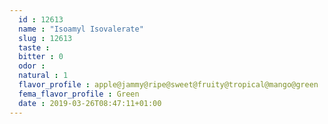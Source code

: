 ```yaml
---
  id : 12613
  name : "Isoamyl Isovalerate"
  slug : 12613
  taste : 
  bitter : 0
  odor : 
  natural : 1
  flavor_profile : apple@jammy@ripe@sweet@fruity@tropical@mango@green
  fema_flavor_profile : Green
  date : 2019-03-26T08:47:11+01:00
---
```



